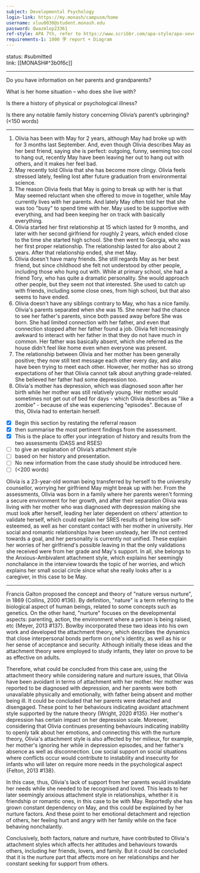 ```yaml
---
subject: Developmental Psychology
login-link: https://my.monash/campusm/home
username: xluu0030@student.monash.edu
password: Qwazmlop23361
ref-style: APA 7th, refer to https://www.scribbr.com/apa-style/apa-seventh-edition-changes/
requirements-1: 1000 字 report + Diagram
---
```

status: #submitted  
link: [[MONASH#^3b0f6c]]

---

Do you have information on her parents and grandparents? 

What is her home situation – who does she live with? 

Is there a history of physical or psychological illness? 

Is there any notable family history concerning Olivia’s parent’s upbringing? (<150 words)


---

1. Olivia has been with May for 2 years, although May had broke up with for 3 months last September. And, even though Olivia describes May as her best friend, saying she is perfect: outgoing, funny, seeming too cool to hang out, recently May have been leaving her out to hang out with others, and it makes her feel bad.
2. May recently told Olivia that she has become more clingy. Olivia feels stressed lately, feeling lost after future graduation from environmental science.
3. The reason Olivia feels that May is going to break up with her is that May seemed reluctant when she offered to move in together, while May currently lives with her parents. And lately May often told her that she was too "busy" to spend time with her. May used to be supportive with everything, and had been keeping her on track with basically everything.
4. Olivia started her first relationship at 15 which lasted for 9 months, and later with her second girlfriend for roughly 2 years, which ended close to the time she started high school. She then went to Georgia, who was her first proper relationship. The relationship lasted for also about 2 years. After that relationship ended, she met May.
5. Olivia doesn't have many friends. She still regards May as her best friend, but since childhood she felt not understood by other people, including those who hung out with. While at primary school, she had a friend Tory, who has quite a dramatic personality. She would approach other people, but they seem not that interested. She used to catch up with friends, including some close ones, from high school, but that also seems to have ended.
6. Olivia doesn't have any siblings contrary to May, who has a nice family. Olivia's parents separated when she was 15. She never had the chance to see her father's parents, since both passed away before She was born. She had limited connection with her father, and even that connection stopped after her father found a job. Olivia felt increasingly awkward to interact with her father in that they do not have much in common. Her father was basically absent, which she referred as the house didn't feel like home even when everyone was present.
7. The relationship between Olivia and her mother has been generally positive; they now still text message each other every day, and also have been trying to meet each other. However, her mother has so strong expectations of her that Olivia cannot talk about anything grade-related. She believed her father had some depression too.
8. Olivia's mother has depression, which was diagnosed soon after her birth while her mother was still relatively young. Her mother would sometimes not get out of bed for days - which Olivia describes as "like a zombie" - because of she was experiencing "episodes". Because of this, Olivia had to entertain herself.

          
- [x] Begin this section by restating the referral reason
- [x] then summarise the most pertinent findings from the assessment. 
- [x] This is the place to offer your integration of history and results from the two assessments (DASS and RSES)
- [ ] to give an explanation of Olivia’s attachment style 
- [ ] based on her history and presentation. 
- [ ] No new information from the case study should be introduced here. 
- [ ] (<200 words)

Olivia is a 23-year-old woman being transferred by herself to the university counsellor, worrying her girlfriend May might break up with her. From the assessments, Olivia was born in a family where her parents weren't forming a secure environment for her growth, and after their separation Olivia was living with her mother who was diagnosed with depression making she must look after herself, leading her later dependent on others' attention to validate herself, which could explain her SRES results of being low self-esteemed, as well as her constant contact with her mother in university. Her social and romantic relationships have been unsteady, her life not centred towards a goal, and her personality is currently not unified. These explain her worries of her girlfriend's possible leaving in that the only validations she received were from her grade and May's support. In all, she belongs to the Anxious-Ambivalent attachment style, which explains her seemingly nonchalance in the interview towards the topic of her worries, and which explains her small social circle since what she really looks after is a caregiver, in this case to be May.

___

Francis Galton proposed the concept and theory of "nature versus nurture", in 1869 {Collins, 2000 #136}. By definition, "nature" is a term referring to the biological aspect of human beings, related to some concepts such as genetics. On the other hand, "nurture" focuses on the developmental aspects: parenting, action, the environment where a person is being raised, etc {Meyer, 2013 #137}. Bowlby incorporated these two ideas into his own work and developed the attachment theory, which describes the dynamics that close interpersonal bonds perform on one's identity, as well as his or her sense of acceptance and security. Although initially these ideas and the attachment theory were employed to study infants, they later on prove to be as effective on adults.

Therefore, what could be concluded from this case are, using the attachment theory while considering nature and nurture issues, that Olivia have been avoidant in terms of attachment with her mother. Her mother was reported to be diagnosed with depression, and her parents were both unavailable physically and emotionally, with father being absent and mother being ill. It could be concluded that her parents were detached and disengaged. These point to her behaviours indicating avoidant attachment style supported by the nature theory {Wright, 2020 #135}. Her mother's depression has certain impact on her depression scale. Moreover, considering that Olivia continues presenting behaviours indicating inability to openly talk about her emotions, and connecting this with the nurture theory, Olivia's attachment style is also affected by her milieux, for example, her mother's ignoring her while in depression episodes, and her father's absence as well as disconnection. Low social support on social situations where conflicts occur would contribute to instability and insecurity for infants who will later on require more needs in the psychological aspect {Felton, 2013 #138}.

In this case, thus, Olivia's lack of support from her parents would invalidate her needs while she needed to be recognised and loved. This leads to her later seemingly anxious attachment style in relationships, whether it is friendship or romantic ones, in this case to be with May. Reportedly she has grown constant dependency on May, and this could be explained by her nurture factors. And these point to her emotional detachment and rejection of others, her feeling hurt and angry with her family while on the face behaving nonchalantly.

Conclusively, both factors, nature and nurture, have contributed to Olivia's attachment styles which affects her attitudes and behaviours towards others, including her friends, lovers, and family. But it could be concluded that it is the nurture part that affects more on her relationships and her constant seeking for support from others.